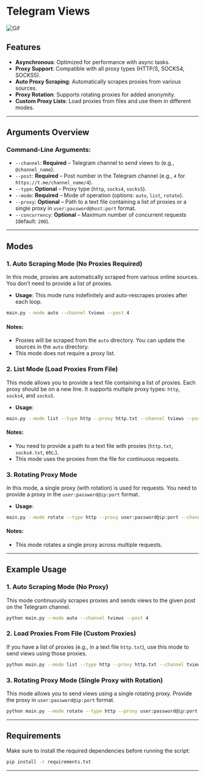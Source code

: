 # Telegram Views

![Gif](https://media4.giphy.com/media/v1.Y2lkPTc5MGI3NjExOGFkOTRiMTdjMTc3OTJhZmU0MDRmZGFlNGJiMjA3NGYxOGQwM2Y2ZSZlcD12MV9pbnRlcm5hbF9naWZzX2dpZklkJmN0PWc/jStbo9qVAJsObKKr5a/giphy.gif)

## Features

- **Asynchronous**: Optimized for performance with async tasks.
- **Proxy Support**: Compatible with all proxy types (HTTP/S, SOCKS4, SOCKS5).
- **Auto Proxy Scraping**: Automatically scrapes proxies from various sources.
- **Proxy Rotation**: Supports rotating proxies for added anonymity.
- **Custom Proxy Lists**: Load proxies from files and use them in different modes.

---

## Arguments Overview

### Command-Line Arguments:

- `--channel`: **Required** – Telegram channel to send views to (e.g., `@channel_name`).
- `--post`: **Required** – Post number in the Telegram channel (e.g., `4` for `https://t.me/channel_name/4`).
- `--type`: **Optional** – Proxy type (`http`, `socks4`, `socks5`).
- `--mode`: **Required** – Mode of operation (options: `auto`, `list`, `rotate`).
- `--proxy`: **Optional** – Path to a text file containing a list of proxies or a single proxy in `user:password@host:port` format.
- `--concurrency`: **Optional** – Maximum number of concurrent requests (default: `200`).

---

## Modes

### 1. **Auto Scraping Mode** (No Proxies Required)

In this mode, proxies are automatically scraped from various online sources. You don’t need to provide a list of proxies.

- **Usage**: This mode runs indefinitely and auto-rescrapes proxies after each loop.

```bash
main.py --mode auto --channel tviews --post 4
```

#### Notes:

- Proxies will be scraped from the `auto` directory. You can update the sources in the `auto` directory.
- This mode does not require a proxy list.

### 2. **List Mode** (Load Proxies From File)

This mode allows you to provide a text file containing a list of proxies. Each proxy should be on a new line. It supports multiple proxy types: `http`, `socks4`, and `socks5`.

- **Usage**:

```bash
main.py --mode list --type http --proxy http.txt --channel tviews --post 4
```

#### Notes:

- You need to provide a path to a text file with proxies (`http.txt`, `socks4.txt`, etc.).
- This mode uses the proxies from the file for continuous requests.

### 3. **Rotating Proxy Mode**

In this mode, a single proxy (with rotation) is used for requests. You need to provide a proxy in the `user:password@ip:port` format.

- **Usage**:

```bash
main.py --mode rotate --type http --proxy user:password@ip:port --channel tviews --post 4
```

#### Notes:

- This mode rotates a single proxy across multiple requests.

---

## Example Usage

### **1. Auto Scraping Mode** (No Proxy)

This mode continuously scrapes proxies and sends views to the given post on the Telegram channel.

```bash
python main.py --mode auto --channel tviews --post 4
```

### **2. Load Proxies From File** (Custom Proxies)

If you have a list of proxies (e.g., in a text file `http.txt`), use this mode to send views using those proxies.

```bash
python main.py --mode list --type http --proxy http.txt --channel tviews --post 4
```

### **3. Rotating Proxy Mode** (Single Proxy with Rotation)

This mode allows you to send views using a single rotating proxy. Provide the proxy in `user:password@ip:port` format.

```bash
python main.py --mode rotate --type http --proxy user:password@ip:port --channel tviews --post 4
```

---

## Requirements

Make sure to install the required dependencies before running the script:

```bash
pip install -r requirements.txt
```

---
